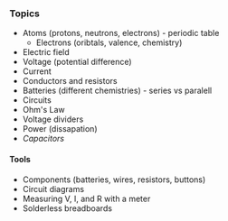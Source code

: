 ### Topics

- Atoms (protons, neutrons, electrons) - periodic table
  - Electrons (oribtals, valence, chemistry)
- Electric field
- Voltage (potential difference)
- Current
- Conductors and resistors
- Batteries (different chemistries) - series vs paralell
- Circuits
- Ohm's Law
- Voltage dividers
- Power (dissapation)
- *Capacitors*

#### Tools

- Components (batteries, wires, resistors, buttons)
- Circuit diagrams
- Measuring V, I, and R with a meter
- Solderless breadboards
